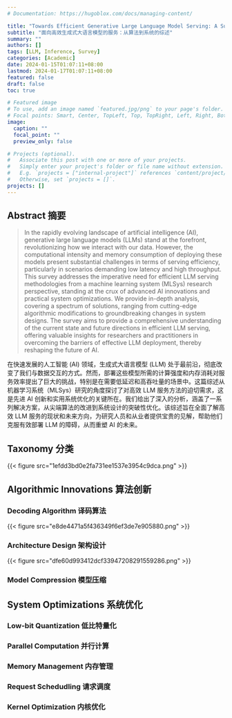 ```yaml
---
# Documentation: https://hugoblox.com/docs/managing-content/

title: "Towards Efficient Generative Large Language Model Serving: A Survey From Algorithms to Systems"
subtitle: "面向高效生成式大语言模型的服务：从算法到系统的综述"
summary: ""
authors: []
tags: [LLM, Inference, Survey]
categories: [Academic]
date: 2024-01-15T01:07:11+08:00
lastmod: 2024-01-17T01:07:11+08:00
featured: false
draft: false
toc: true

# Featured image
# To use, add an image named `featured.jpg/png` to your page's folder.
# Focal points: Smart, Center, TopLeft, Top, TopRight, Left, Right, BottomLeft, Bottom, BottomRight.
image:
  caption: ""
  focal_point: ""
  preview_only: false

# Projects (optional).
#   Associate this post with one or more of your projects.
#   Simply enter your project's folder or file name without extension.
#   E.g. `projects = ["internal-project"]` references `content/project/deep-learning/index.md`.
#   Otherwise, set `projects = []`.
projects: []
---
```


<!--more-->

## Abstract 摘要

> In the rapidly evolving landscape of artificial intelligence (AI), generative large language models (LLMs) stand at the forefront, revolutionizing how we interact with our data. However, the computational intensity and memory consumption of deploying these models present substantial challenges in terms of serving efficiency, particularly in scenarios demanding low latency and high throughput. This survey addresses the imperative need for efficient LLM serving methodologies from a machine learning system (MLSys) research perspective, standing at the crux of advanced AI innovations and practical system optimizations. We provide in-depth analysis, covering a spectrum of solutions, ranging from cutting-edge algorithmic modifications to groundbreaking changes in system designs. The survey aims to provide a comprehensive understanding of the current state and future directions in efficient LLM serving, offering valuable insights for researchers and practitioners in overcoming the barriers of effective LLM deployment, thereby reshaping the future of AI.

在快速发展的人工智能 (AI) 领域，生成式大语言模型 (LLM) 处于最前沿，彻底改变了我们与数据交互的方式。然而，部署这些模型所需的计算强度和内存消耗对服务效率提出了巨大的挑战，特别是在需要低延迟和高吞吐量的场景中。这篇综述从机器学习系统（MLSys）研究的角度探讨了对高效 LLM 服务方法的迫切需求，这是先进 AI 创新和实用系统优化的关键所在。我们给出了深入的分析，涵盖了一系列解决方案，从尖端算法的改进到系统设计的突破性优化。该综述旨在全面了解高效 LLM 服务的现状和未来方向，为研究人员和从业者提供宝贵的见解，帮助他们克服有效部署 LLM 的障碍，从而重塑 AI 的未来。

## Taxonomy 分类

{{< figure src="1efdd3bd0e2fa731ee1537e3954c9dca.png" >}}

## Algorithmic Innovations 算法创新

### Decoding Algorithm 译码算法

{{< figure src="e8de4471a5f436349f6ef3de7e905880.png" >}}

### Architecture Design 架构设计

{{< figure src="dfe60d993412dcf33947208291559286.png" >}}

### Model Compression 模型压缩

## System Optimizations 系统优化

### Low-bit Quantization 低比特量化

### Parallel Computation 并行计算

### Memory Management 内存管理

### Request Schedudling 请求调度

### Kernel Optimization 内核优化